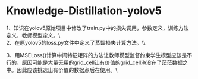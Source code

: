 # Knowledge-Distillation-yolov5
1、知识在yolov5原始项目中修改了train.py中的损失调用，参数定义，训练方法定义，教师模型定义。\\\
2、在原yolov5的loss.py文件中定义了蒸馏损失计算方法。\\\


3、用MSELoss()计算中间特征矩阵的方法让教师模型监督约束学生模型应该是不行的，原因可能是大量无用的grid_cell让有价值的grid_cell淹没在了茫茫数据之中。因此应该挑选出有价值的数据点后在使用。\\
